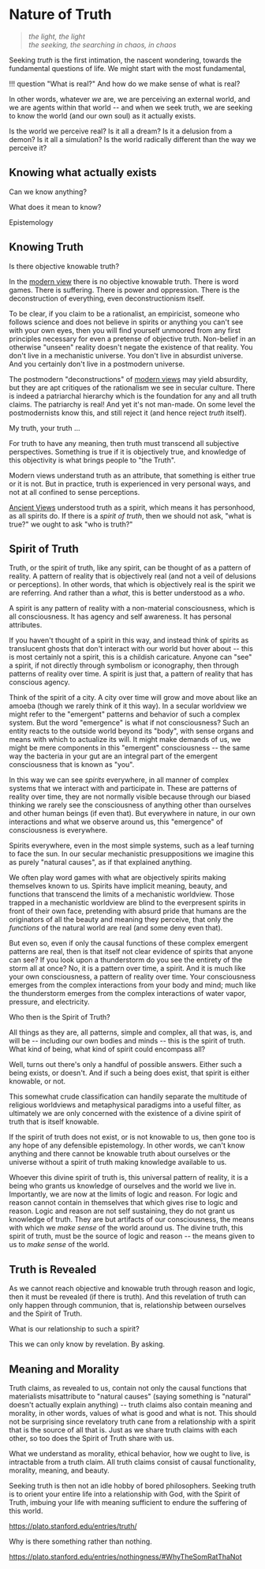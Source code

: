 # Nature of Truth


> *the light, the light*    
> *the seeking, the searching*
> *in chaos, in chaos*


Seeking *truth* is the first intimation,
 the nascent wondering,
 towards the fundamental questions of life.
We might start with the most fundamental,

!!! question "What is real?"
    And how do we make sense of what is real?

In other words, whatever *we* are,
 we are perceiving an external world,
 and we are agents within that world --
 and when we seek truth,
 we are seeking to know the world
 (and our own soul)
 as it actually exists.

Is the world we perceive real?
Is it all a dream?
Is it a delusion from a demon?
Is it all a simulation?
Is the world radically different than
 the way we perceive it?



## Knowing what actually exists 

Can we know anything?

What does it mean to know?

Epistemology




## Knowing Truth

Is there objective knowable truth?

In the [modern view](../modern-views/)
 there is no objective knowable truth.
There is word games.
There is suffering.
There is power and oppression.
There is the deconstruction of
 everything, even deconstructionism itself.

To be clear, if you claim to be a
 rationalist,
 an
 empiricist,
 someone who follows
 science
 and does not believe in
 spirits or anything you can't
 see with your own eyes,
 then you will find yourself
 unmoored from any first principles
 necessary for even a pretense
 of objective truth.
Non-belief in an otherwise "unseen" reality 
 doesn't negate the existence of that reality.
You don't live in a mechanistic universe.
You don't live in absurdist universe.
And you certainly don't live in a 
 postmodern
 universe.

The postmodern "deconstructions" of
 [modern views](../modern-views/)
 may yield absurdity,
 but they are apt critiques
 of the rationalism we see in
 secular culture.
There is indeed a patriarchal hierarchy
 which is the foundation for any and all
 truth claims.
The patriarchy is real!
And yet it's not man-made.
On some level the postmodernists
 know this, and still reject it
 (and hence reject *truth* itself).

My truth, your truth ...

For truth to have any meaning,
 then truth must transcend all subjective
 perspectives.
Something is true if it is objectively true,
 and knowledge of this objectivity
 is what brings people to "the Truth".

Modern views understand truth as an attribute,
 that something is either true or it is not.
But in practice,
 truth is experienced in very personal ways,
 and not at all confined to sense perceptions.


[Ancient Views](../ancient-views/)
 understood truth as a spirit,
 which means it has personhood,
 as all spirits do.
If there is a *spirit of truth*,
 then we should not ask,
 "what is true?"
 we ought to ask
 "who is truth?"





## Spirit of Truth

Truth, or the spirit of truth,
 like any spirit,
 can be thought of as a
 pattern of reality.
A pattern of reality that is
 objectively real (and not
 a veil of delusions
 or perceptions).
In other words, that which
 is objectively real is
 the spirit we are referring.
And rather than a *what*,
 this is better understood as a *who*.

A spirit is any pattern of reality with 
 a non-material consciousness,
 which is all consciousness.
It has agency and 
 self awareness.
It has personal attributes.

If you haven't thought of a spirit
 in this way, and instead
 think of spirits as
 translucent ghosts that don't 
 interact with our world but hover
 about --
 this is most certainly not a spirit,
 this is a childish caricature.
Anyone can "see" a spirit, if not directly
 through symbolism or iconography,
 then through patterns of reality
 over time.
A spirit is just that, a pattern of
 reality that has conscious agency.

Think of the spirit of a city.
A city over time will grow and
 move about like an amoeba
 (though we rarely think of it this way).
In a secular worldview we might refer
 to the "emergent" patterns and behavior
 of such a complex system.
But the word "emergence" is what if
 not consciousness?
Such an entity reacts to the outside
 world beyond its "body",
 with sense organs and means
 with which to actualize its will.
It might make demands of us, we might
 be mere components in this 
 "emergent" consciousness --
 the same way the bacteria in your
 gut are an integral part of the
 emergent consciousness that is known
 as "you".

In this way we can see *spirits*
 everywhere, in all manner of complex systems 
 that we interact with and participate in.
These are patterns of reality over time,
 they
 are not normally visible because through
 our biased thinking we rarely see
 the consciousness of anything other
 than ourselves and other human beings
 (if even that).
But everywhere in nature, in our own
 interactions and what we observe around us,
 this "emergence" of consciousness is everywhere.

Spirits everywhere, even in the most simple
 systems, such as a leaf turning to face
 the sun.
In our secular mechanistic presuppositions
 we imagine this as purely "natural causes",
 as if that explained anything.

We often play word games with what are
 objectively spirits making themselves
 known to us.
Spirits have implicit meaning, beauty,
 and functions
 that transcend the limits
 of a mechanistic worldview.
Those trapped in a 
 mechanistic worldview are blind to
 the everpresent spirits in front of their
 own face, pretending with
 absurd pride that humans are the originators
 of all the beauty and meaning
 they perceive, that only the *functions*
 of the natural world are real
 (and some deny even that).

But even so, even if only the causal functions
 of these complex emergent patterns are
 real, then is that itself not clear
 evidence of spirits that anyone can see?
If you look upon a thunderstorm do you see
 the entirety of the storm all at once?
No, it is a pattern over time, a spirit.
And it is much like your own consciousness,
 a pattern of reality over time.
Your consciousness emerges from the
 complex interactions from your 
 body and mind;
 much like the thunderstorm emerges
 from the complex interactions
 of water vapor, pressure, and electricity.

Who then is the Spirit of Truth?

All things as they are,
 all patterns, simple and complex,
 all that was, is, and will be --
 including our own bodies and minds --
 this is the spirit of truth.
What kind of being, what kind of spirit
 could encompass all?

Well, turns out there's only a handful of
 possible answers.
Either such a being exists, or doesn't.
And if such a being does exist,
 that spirit is either knowable, or not.

This somewhat crude classification
 can handily separate the multitude
 of religious worldviews and metaphysical
 paradigms into a useful filter, as ultimately
 we are only concerned with the existence
 of a divine spirit of truth
 that is itself knowable.

If the spirit of truth does not exist,
 or is not knowable to us,
 then gone too is any hope of any defensible
 epistemology.
In other words, we can't know anything and
 there cannot be knowable truth about ourselves
 or the universe without a spirit of truth
 making knowledge available to us.

Whoever this divine spirit of truth is,
 this universal pattern of reality,
 it is a being who grants us knowledge
 of ourselves and the world we live in.
Importantly, we are now
 at the limits of logic
 and reason.
For logic and reason cannot contain
 in themselves 
 that which gives rise to logic and reason.
Logic and reason are not self sustaining,
 they do not grant us knowledge of truth.
They are but artifacts of our consciousness,
 the means with which we *make sense* of the
 world around us.
The divine truth, this spirit of truth,
 must be the source of logic and reason --
 the means given to us to *make sense*
 of the world.



## Truth is Revealed

As we cannot reach objective and knowable truth
 through reason and logic,
 then it must
 be revealed (if there is truth).
And this revelation of truth can only
 happen through communion, that is,
 relationship between ourselves and
 the Spirit of Truth.

What is our relationship to such a spirit?

This we can only know by revelation.
By asking.






## Meaning and Morality

Truth claims, as revealed to us,
 contain not only the causal functions
 that materialists misattribute to
 "natural causes"
 (saying something is "natural"
 doesn't actually explain anything) --
 truth claims also contain meaning
 and morality, in other words, values
 of what is good and what is not.
This should not be surprising since
 revelatory truth cane from a relationship
 with a spirit that is the source of all
 that is.
Just as we share truth claims with
 each other,
 so too does the Spirit of Truth
 share with us.

What we understand as morality,
 ethical behavior, how we ought to live,
 is intractable from a truth claim.
All truth claims consist of
 causal functionality,
 morality, 
 meaning,
 and beauty.

Seeking truth is then not an
 idle hobby of bored philosophers.
Seeking truth is to orient your entire
 life into a relationship with God,
 with the Spirit of Truth,
 imbuing your life with meaning
 sufficient to endure the suffering
 of this world.





https://plato.stanford.edu/entries/truth/



Why is there something rather than nothing.

https://plato.stanford.edu/entries/nothingness/#WhyTheSomRatThaNot
